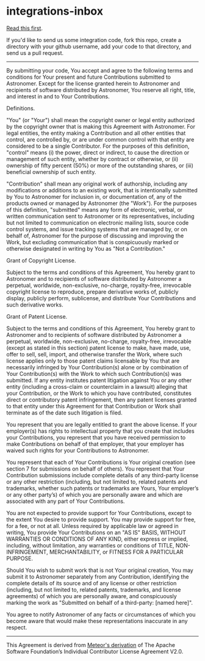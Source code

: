 # integrations-inbox

<a href="http://www.astronomer.io/developer">Read this first</a>.

If you'd like to send us some integration code, fork this repo, create a directory with your github username, add your code to that directory, and send us a pull request.

---

By submitting your code, You accept and agree to the following terms and conditions for Your present and future Contributions submitted to Astronomer. Except for the license granted herein to Astronomer and recipients of software distributed by Astronomer, You reserve all right, title, and interest in and to Your Contributions.

Definitions.

"You" (or "Your") shall mean the copyright owner or legal entity authorized by the copyright owner that is making this Agreement with Astronomer. For legal entities, the entity making a Contribution and all other entities that control, are controlled by, or are under common control with that entity are considered to be a single Contributor. For the purposes of this definition, "control" means (i) the power, direct or indirect, to cause the direction or management of such entity, whether by contract or otherwise, or (ii) ownership of fifty percent (50%) or more of the outstanding shares, or (iii) beneficial ownership of such entity.

"Contribution" shall mean any original work of authorship, including any modifications or additions to an existing work, that is intentionally submitted by You to Astronomer for inclusion in, or documentation of, any of the products owned or managed by Astronomer (the "Work"). For the purposes of this definition, "submitted" means any form of electronic, verbal, or written communication sent to Astronomer or its representatives, including but not limited to communication on electronic mailing lists, source code control systems, and issue tracking systems that are managed by, or on behalf of, Astronomer for the purpose of discussing and improving the Work, but excluding communication that is conspicuously marked or otherwise designated in writing by You as "Not a Contribution."

Grant of Copyright License.

Subject to the terms and conditions of this Agreement, You hereby grant to Astronomer and to recipients of software distributed by Astronomer a perpetual, worldwide, non-exclusive, no-charge, royalty-free, irrevocable copyright license to reproduce, prepare derivative works of, publicly display, publicly perform, sublicense, and distribute Your Contributions and such derivative works.

Grant of Patent License.

Subject to the terms and conditions of this Agreement, You hereby grant to Astronomer and to recipients of software distributed by Astronomer a perpetual, worldwide, non-exclusive, no-charge, royalty-free, irrevocable (except as stated in this section) patent license to make, have made, use, offer to sell, sell, import, and otherwise transfer the Work, where such license applies only to those patent claims licensable by You that are necessarily infringed by Your Contribution(s) alone or by combination of Your Contribution(s) with the Work to which such Contribution(s) was submitted. If any entity institutes patent litigation against You or any other entity (including a cross-claim or counterclaim in a lawsuit) alleging that your Contribution, or the Work to which you have contributed, constitutes direct or contributory patent infringement, then any patent licenses granted to that entity under this Agreement for that Contribution or Work shall terminate as of the date such litigation is filed.

You represent that you are legally entitled to grant the above license. If your employer(s) has rights to intellectual property that you create that includes your Contributions, you represent that you have received permission to make Contributions on behalf of that employer, that your employer has waived such rights for your Contributions to Astronomer.

You represent that each of Your Contributions is Your original creation (see section 7 for submissions on behalf of others). You represent that Your Contribution submissions include complete details of any third-party license or any other restriction (including, but not limited to, related patents and trademarks, whether such patents or trademarks are Yours, Your employer’s or any other party’s) of which you are personally aware and which are associated with any part of Your Contributions.

You are not expected to provide support for Your Contributions, except to the extent You desire to provide support. You may provide support for free, for a fee, or not at all. Unless required by applicable law or agreed in writing, You provide Your Contributions on an "AS IS" BASIS, WITHOUT WARRANTIES OR CONDITIONS OF ANY KIND, either express or implied, including, without limitation, any warranties or conditions of TITLE, NON- INFRINGEMENT, MERCHANTABILITY, or FITNESS FOR A PARTICULAR PURPOSE.

Should You wish to submit work that is not Your original creation, You may submit it to Astronomer separately from any Contribution, identifying the complete details of its source and of any license or other restriction (including, but not limited to, related patents, trademarks, and license agreements) of which you are personally aware, and conspicuously marking the work as "Submitted on behalf of a third-party: [named here]".

You agree to notify Astronomer of any facts or circumstances of which you become aware that would make these representations inaccurate in any respect.

---

This Agreement is derived from <a href="https://contribute.meteor.com/">Meteor's derivation</a> of The Apache Software Foundation’s Individual Contributor License Agreement V2.0.
